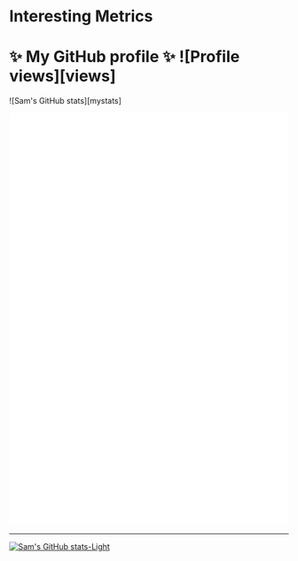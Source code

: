 # Interesting Metrics

# ✨ My GitHub profile ✨ ![Profile views][views]

![Sam's GitHub stats][mystats]

![Metrics](/github-metrics.svg)

---  

[![Sam's GitHub stats-Light](https://github-readme-stats.vercel.app/api?username=samerde&show_icons=true&theme=default#gh-light-mode-only)](https://github.com/anuraghazra/github-readme-stats#gh-light-mode-only)

